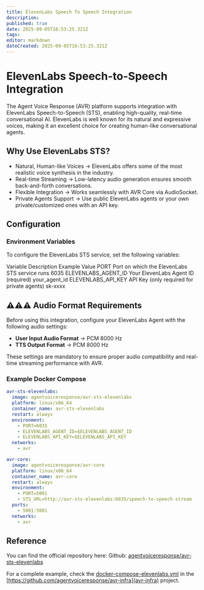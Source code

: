 ```yaml
---
title: ElevenLabs Speech To Speech Integration
description: 
published: true
date: 2025-09-05T16:53:25.321Z
tags: 
editor: markdown
dateCreated: 2025-09-05T16:53:25.321Z
---
```


# ElevenLabs Speech-to-Speech Integration

The Agent Voice Response (AVR) platform supports integration with ElevenLabs Speech-to-Speech (STS), enabling high-quality, real-time conversational AI. ElevenLabs is well known for its natural and expressive voices, making it an excellent choice for creating human-like conversational agents.

## Why Use ElevenLabs STS?
- Natural, Human-like Voices → ElevenLabs offers some of the most realistic voice synthesis in the industry.
- Real-time Streaming → Low-latency audio generation ensures smooth back-and-forth conversations.
- Flexible Integration → Works seamlessly with AVR Core via AudioSocket.
- Private Agents Support → Use public ElevenLabs agents or your own private/customized ones with an API key.

## Configuration

### Environment Variables

To configure the ElevenLabs STS service, set the following variables:

Variable	Description	Example Value
PORT	Port on which the ElevenLabs STS service runs	6035
ELEVENLABS_AGENT_ID	Your ElevenLabs Agent ID (required)	your_agent_id
ELEVENLABS_API_KEY	API Key (only required for private agents)	sk-xxxx

## ⚠️⚠️⚠️ Audio Format Requirements 

Before using this integration, configure your ElevenLabs Agent with the following audio settings:

- **User Input Audio Format** → PCM 8000 Hz
-	**TTS Output Format** → PCM 8000 Hz

These settings are mandatory to ensure proper audio compatibility and real-time streaming performance with AVR.

### Example Docker Compose

```yaml
avr-sts-elevenlabs:
  image: agentvoiceresponse/avr-sts-elevenlabs
  platform: linux/x86_64
  container_name: avr-sts-elevenlabs
  restart: always
  environment:
    - PORT=6035
    - ELEVENLABS_AGENT_ID=$ELEVENLABS_AGENT_ID
    - ELEVENLABS_API_KEY=$ELEVENLABS_API_KEY
  networks:
    - avr

avr-core:
  image: agentvoiceresponse/avr-core
  platform: linux/x86_64
  container_name: avr-core
  restart: always
  environment:
    - PORT=5001
    - STS_URL=http://avr-sts-elevenlabs:6035/speech-to-speech-stream
  ports:
    - 5001:5001
  networks:
    - avr
```

## Reference

You can find the official repository here:
Github: [agentvoiceresponse/avr-sts-elevenlabs](https://github.com/agentvoiceresponse/avr-sts-elevenlabs)

For a complete example, check the [docker-compose-elevenlabs.yml](https://github.com/agentvoiceresponse/avr-infra/blob/main/docker-compose-elevenlabs.yml) in the [https://github.com/agentvoiceresponse/avr-infra](avr-infra) project.